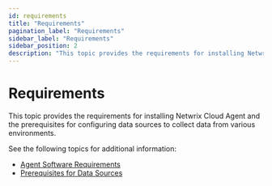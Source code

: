 ```yaml
---
id: requirements
title: "Requirements"
pagination_label: "Requirements"
sidebar_label: "Requirements"
sidebar_position: 2
description: "This topic provides the requirements for installing Netwrix Cloud Agent and the prerequisites for configuring data sources to collect data from various environments."
---
```


# Requirements

This topic provides the requirements for installing Netwrix Cloud Agent and the prerequisites for
configuring data sources to collect data from various environments.

See the following topics for additional information:
- [Agent Software Requirements](/docs/1secure/requirements/CloudAgentRequirements.md)
- [Prerequisites for Data Sources](/docs/1secure/requirements/prerequisitesfordatasources.md)
